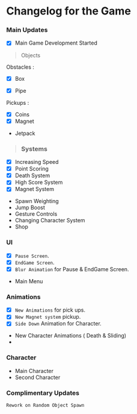 
# Changelog for the Game


### Main Updates

- [x] Main Game Development Started 



> Objects

Obstacles :

- [x] Box
- [x] Pipe


Pickups :
- [x] Coins
- [x] Magnet
- Jetpack


> ### Systems
- [x] Increasing Speed
- [x] Point Scoring
- [x] Death System
- [x] High Score System
- [x] Magnet System
- Spawn Weighting
- Jump Boost
- Gesture Controls
- Changing Character System
- Shop


### UI

- [x] `Pause Screen`.
- [x] `EndGame Screen`.
- [x]  `Blur Animation` for Pause & EndGame Screen.
- Main Menu




### Animations
- [x] `New Animations` for pick ups.
- [x] `New Magnet system` pickup.
- [x] `Side Down` Animation for Character.
- New Character Animations ( Death & Sliding)
- 

### Character

- Main Character
- Second Character

### Complimentary Updates

`Rework on Random Object Spawn`




